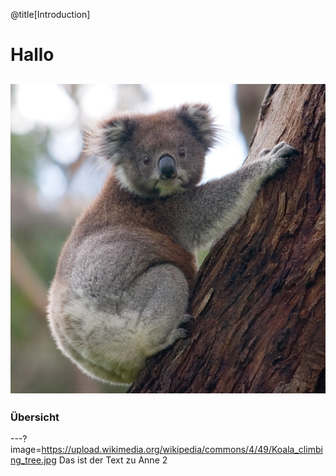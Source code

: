 @title[Introduction]

# Hallo

![Anne](assets/Koala_climbing_tree.jpg)
---

### Übersicht
---?image=https://upload.wikimedia.org/wikipedia/commons/4/49/Koala_climbing_tree.jpg
Das ist der Text zu Anne 2




